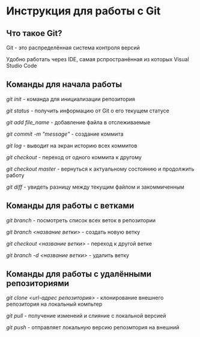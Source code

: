 # Инструкция для работы с Git

## Что такое Git?

Git - это распределённая система контроля версий

Удобно работать через IDE, самая рспространённая из которых Visual Studio Code

## Команды для начала работы

*git init* - команда для инициализации репозитория

*git status* - получить информацию от Git о его текущем статусе

*git add file_name* - добавление файла в отслеживаемые

*git commit -m "message"* - создание коммита

*git log* - выводит на экран историю всех коммитов

*git checkout* - переход от одного коммита к другому

*git checkout master* - вернуться к актуальному состоянию и продолжить работу

*git diff* - увидеть разницу между текущим файлом и закоммиченным

## Команды для работы с ветками

*git branch* - посмотреть список всех веток в репозитории

*git branch <название ветки>* - создать новую ветку

*git checkout <название ветки>* - переход к другой ветке

*git branch -d <название ветки>* - удалить ветку

## Команды для работы с удалёнными репозиториями

*git clone <url-адрес репозитория>* - клонирование внешнего репозитория на локальный компьтер

*git pull* - получение изменеий и слияние с локальной версией

*git push* - отправляет локальную версию репозмтория на внешний